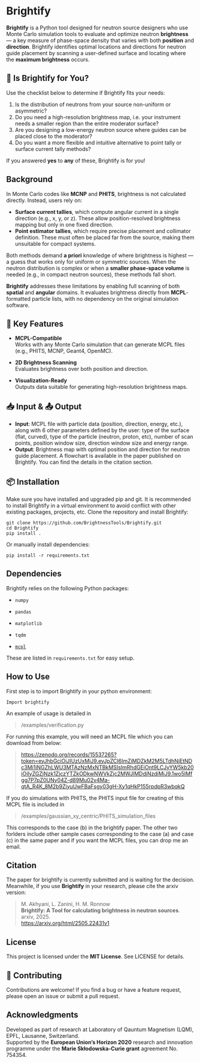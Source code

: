 

# Brightify

**Brightify** is a Python tool designed for neutron source designers who use Monte Carlo simulation tools to evaluate and optimize neutron **brightness** — a key measure of phase-space density that varies with both **position** and **direction**. Brightify identifies optimal locations and directions for neutron guide placement by scanning a user-defined surface and locating where the **maximum brightness** occurs.



## 🧩 Is Brightify for You?

Use the checklist below to determine if Brightify fits your needs:

1.  Is the distribution of neutrons from your source non-uniform or asymmetric?
2.  Do you need a high-resolution brightness map, i.e. your instrument needs a smaller region than the entire moderator surface?
3.  Are you designing a low-energy neutron source where guides can be placed close to the moderator?
4.  Do you want a more flexible and intuitive alternative to point tally or surface current tally methods?

If you answered **yes** to **any** of these, Brightify is for you!


##  Background

In Monte Carlo codes like **MCNP** and **PHITS**, brightness is not calculated directly. Instead, users rely on:

- **Surface current tallies**, which compute angular current in a single direction (e.g., x, y, or z). These allow position-resolved brightness mapping but only in one fixed direction.
- **Point estimator tallies**, which require precise placement and collimator definition. These must often be placed far from the source, making them unsuitable for compact systems.

Both methods demand **a priori** knowledge of where brightness is highest — a guess that works only for uniform or symmetric sources. When the neutron distribution is complex or when a **smaller phase-space volume** is needed (e.g., in compact neutron sources), these methods fall short.

**Brightify** addresses these limitations by enabling full scanning of both **spatial** and **angular** domains. It evaluates brightness directly from **MCPL**-formatted particle lists, with no dependency on the original simulation software.



## 🚀 Key Features

- **MCPL-Compatible**  
  Works with any Monte Carlo simulation that can generate MCPL files (e.g., PHITS, MCNP, Geant4, OpenMC).
  
-  **2D Brightness Scanning**  
  Evaluates brightness over both position and direction.

- **Visualization-Ready**  
  Outputs data suitable for generating high-resolution brightness maps.


## 📥 Input & 📤 Output

- **Input**: MCPL file with particle data (position, direction, energy, etc.), along with 6 other parameters defined by the user: type of the surface (flat, curved), type of the particle (neutron, proton, etc), number of scan points, position window size, direction window size and energy range.
- **Output**: Brightness map with optimal position and direction for neutron guide placement.
A flowchart is available in the paper published on Brightify. You can find the details in the citation section.


## 📦 Installation

Make sure you have installed and upgraded pip and git.
It is recommended to install Brightify in a virtual environment to avoid conflict with other existing packages, projects, etc.
Clone the repository and install Brightify:

    git clone https://github.com/BrightnessTools/Brightify.git
    cd Brightify
    pip install .
Or manually install dependencies:

    pip install -r requirements.txt

##  Dependencies

Brightify relies on the following Python packages:

-   `numpy`
    
-   `pandas`
    
-   `matplotlib`
    
-   `tqdm`
    
-   [`mcpl`](https://github.com/mctools/mcpl)
    

These are listed in `requirements.txt` for easy setup.

##  How to Use

First step is to import Brightify in your python environment:

    Import brightify 

An example of usage is detailed in

> /examples/verification.py

For running this example, you will need an MCPL file which you can download from below:

> https://zenodo.org/records/15537265?token=eyJhbGciOiJIUzUxMiJ9.eyJpZCI6ImZiMDZkM2M5LTdhNjEtNDc3Mi1iNGZhLWU3MTAzNzMxNTBkMSIsImRhdGEiOnt9LCJyYW5kb20iOiIyZGZjNzk1ZjczYTZkODkwNWVkZjc2MWJlMDdjNzdiMiJ9.1wo5IMfgg7P7pZ0UNy04Z-d89Mu02v4Ma-qtA_R4K_8M2b9ZiyuUwFBaFsgy03gH-Xy1qHkP155rpdpR3wbqkQ

If you do simulations with PHITS, the PHITS input file for creating of this MCPL file is included in 

> /examples/gaussian_xy_centric/PHITS_simulation_files

This corresponds to the case (b) in the brightify paper.
The other two forlders include other sample cases corresponding to the case (a) and case (c) in the same paper and if you want the MCPL files, you can drop me an email.

##  Citation

The paper for brightify is currently submitted and is waiting for the decision. Meanwhile, if you use **Brightify** in your research, please cite the arxiv version:

> M. Akhyani, L. Zanini, H. M. Ronnow  
> **Brightify: A Tool for calculating brightness in neutron sources**.  
> arxiv, 2025.  
> https://arxiv.org/html/2505.22431v1


##  License

This project is licensed under the **MIT License**. See LICENSE for details.



## 🤝 Contributing

Contributions are welcome! If you find a bug or have a feature request, please open an issue or submit a pull request.



##  Acknowledgments

Developed as part of research at Laboratory of Qauntum Magnetism (LQM), EPFL, Lausanne, Switzerland.  
Supported by the **European Union’s Horizon 2020** research and innovation programme under the **Marie Skłodowska-Curie grant** agreement No. 754354.
